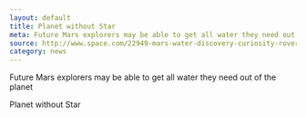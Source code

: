 ```yaml
---
layout: default
title: Planet without Star
meta: Future Mars explorers may be able to get all water they need out of the planet
source: http://www.space.com/22949-mars-water-discovery-curiosity-rover.html
category: news
---
```


Future Mars explorers may be able to get all water they need out of the planet

Planet without Star